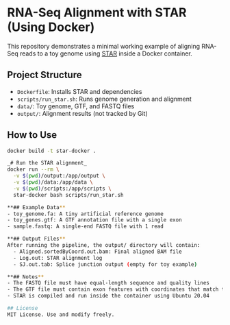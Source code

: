 # RNA-Seq Alignment with STAR (Using Docker)

This repository demonstrates a minimal working example of aligning RNA-Seq reads to a toy genome using [STAR](https://github.com/alexdobin/STAR) inside a Docker container.

## Project Structure

- `Dockerfile`: Installs STAR and dependencies
- `scripts/run_star.sh`: Runs genome generation and alignment
- `data/`: Toy genome, GTF, and FASTQ files
- `output/`: Alignment results (not tracked by Git)

## How to Use

```bash
docker build -t star-docker .

_# Run the STAR alignment_
docker run --rm \
  -v $(pwd)/output:/app/output \
  -v $(pwd)/data:/app/data \
  -v $(pwd)/scripts:/app/scripts \
  star-docker bash scripts/run_star.sh

**## Example Data**
- toy_genome.fa: A tiny artificial reference genome
- toy_genes.gtf: A GTF annotation file with a single exon
- sample.fastq: A single-end FASTQ file with 1 read

**## Output Files**
After running the pipeline, the output/ directory will contain:
  - Aligned.sortedByCoord.out.bam: Final aligned BAM file
  - Log.out: STAR alignment log
  - SJ.out.tab: Splice junction output (empty for toy example)

**## Notes**
- The FASTQ file must have equal-length sequence and quality lines
- The GTF file must contain exon features with coordinates that match the FASTA reference
- STAR is compiled and run inside the container using Ubuntu 20.04

## License
MIT License. Use and modify freely.
